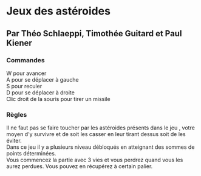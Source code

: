 # Jeux des astéroides 
## Par Théo Schlaeppi, Timothée Guitard et Paul Kiener 

### Commandes 

W pour avancer  
A pour se déplacer à gauche  
S pour reculer  
D pour se déplacer à droite  
Clic droit de la souris pour tirer un missile  

### Règles  

Il ne faut pas se faire toucher par les astéroides présents dans le jeu
, votre moyen d'y survivre et de soit les casser en leur tirant dessus
soit de les éviter.  
Dans ce jeu il y a plusieurs niveau débloqués en atteignant des sommes de points déterminées.  
Vous commencez la partie avec 3 vies et vous perdrez quand vous les aurez perdues. Vous pouvez en récupérez à certain palier.
